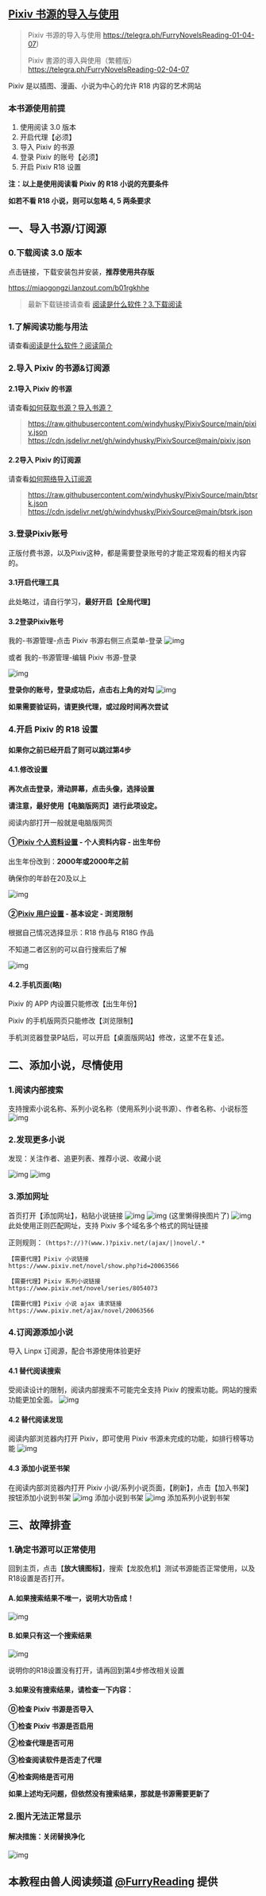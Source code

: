 ## [Pixiv 书源的导入与使用](https://telegra.ph/FurryNovelsReading-01-04-07)

> Pixiv 书源的导入与使用
> https://telegra.ph/FurryNovelsReading-01-04-07)
>
> Pixiv 書源的導入與使用（繁體版）
> https://telegra.ph/FurryNovelsReading-02-04-07

Pixiv 是以插图、漫画、小说为中心的允许 R18 内容的艺术网站

### 本书源使用前提

1. 使用阅读 3.0 版本
2. 开启代理【必须】
3. 导入 Pixiv 的书源
4. 登录 Pixiv 的账号【必须】
5. 开启 Pixiv R18 设置

**注：以上是使用阅读看 Pixiv 的 R18 小说的充要条件**

**如若不看 R18 小说，则可以忽略 4, 5 两条要求**

## 一、导入书源/订阅源

### 0.下载阅读 3.0 版本
点击链接，下载安装包并安装，**推荐使用共存版**

https://miaogongzi.lanzout.com/b01rgkhhe
> 最新下载链接请查看 [阅读是什么软件？3.下载阅读](./ReadMe.md#3.下载阅读)


### 1.了解阅读功能与用法

请查看[阅读是什么软件？阅读简介](./ReadMe.md)

### 2.导入 Pixiv 的书源&订阅源

#### 2.1导入 Pixiv 的书源

请查看[如何获取书源？导入书源？](./Import.md)

> https://raw.githubusercontent.com/windyhusky/PixivSource/main/pixiv.json
> https://cdn.jsdelivr.net/gh/windyhusky/PixivSource@main/pixiv.json

#### 2.2导入 Pixiv 的订阅源

请查看[如何网络导入订阅源](./Import2.md)

> https://raw.githubusercontent.com/windyhusky/PixivSource/main/btsrk.json
> https://cdn.jsdelivr.net/gh/windyhusky/PixivSource@main/btsrk.json

### 3.登录Pixiv账号

正版付费书源，以及Pixiv这种，都是需要登录账号的才能正常观看的相关内容的。

#### 3.1开启代理工具

此处略过，请自行学习，**最好开启【全局代理】**

#### 3.2登录Pixiv账号

我的-书源管理-点击 Pixiv 书源右侧三点菜单-登录
![img](./pic/PixivLoginIn.png)

或者 我的-书源管理-编辑 Pixiv 书源-登录

![img](https://telegra.ph/file/238b6ef145e4098c616f3.png)

**登录你的账号，登录成功后，点击右上角的对勾**
![img](https://telegra.ph/file/477498dc3c3cf229981d0.png)

**如果需要验证码，请更换代理，或过段时间再次尝试**

### 4.开启 Pixiv 的 R18 设置

#### 如果你之前已经开启了则可以跳过第4步

#### 4.1.修改设置

**再次点击登录，滑动屏幕，点击头像，选择设置**

**请注意，最好使用【电脑版网页】进行此项设定。**

阅读内部打开一般就是电脑版网页

#### ①[Pixiv 个人资料设置](https://www.pixiv.net/setting_profile.php) - 个人资料内容 - 出生年份

出生年份改到：**2000年或2000年之前**

确保你的年龄在20及以上

![img](https://telegra.ph/file/6166e2509c3dac50e8f31.png)

#### ②[Pixiv 用户设置](https://www.pixiv.net/setting_user.php) - 基本设定 - 浏览限制

根据自己情况选择显示：R18 作品与 R18G 作品

不知道二者区别的可以自行搜索后了解

![img](https://telegra.ph/file/1c662b6c7f9f60c801c07.png)

#### 4.2.手机页面(略)

Pixiv 的 APP 内设置只能修改【出生年份】

Pixiv 的手机版网页只能修改【浏览限制】

手机浏览器登录P站后，可以开启【桌面版网站】修改，这里不在复述。

## 二、添加小说，尽情使用

### 1.阅读内部搜索

支持搜索小说名称、系列小说名称（使用系列小说书源）、作者名称、小说标签
![img](./pic/SearchViaLegado.png)

### 2.发现更多小说

发现：关注作者、追更列表、推荐小说、收藏小说

![img](./pic/DiscoverPixiv.jpg)
![img](./pic/DiscoverPixivFallowingAuthor.png)

### 3.添加网址

首页打开【添加网址】，粘贴小说链接
![img](./pic/AddBookViaUrl1.png)
![img](./pic/AddBookViaUrl2.png)
(这里懒得换图片了)
![img](./pic/AddBookViaUrl3.png)
此处使用正则匹配网址，支持 Pixiv 多个域名多个格式的网址链接

正则规则：
`(https?://)?(www.)?pixiv.net/(ajax/|)novel/.*`

```
【需要代理】Pixiv 小说链接
https://www.pixiv.net/novel/show.php?id=20063566

【需要代理】Pixiv 系列小说链接
https://www.pixiv.net/novel/series/8054073

【需要代理】Pixiv 小说 ajax 请求链接
https://www.pixiv.net/ajax/novel/20063566
```

### 4.订阅源添加小说

导入 Linpx 订阅源，配合书源使用体验更好

#### 4.1 替代阅读搜索

受阅读设计的限制，阅读内部搜索不可能完全支持 Pixiv 的搜索功能。网站的搜索功能更加全面。
![img](./pic/SearchViaPixiv.png)

#### 4.2 替代阅读发现

阅读内部浏览器内打开 Pixiv，即可使用 Pixiv 书源未完成的功能，如排行榜等功能
![img](./pic/PixivNovelRanking.png)

#### 4.3 添加小说至书架

在阅读内部浏览器内打开 Pixiv 小说/系列小说页面，【刷新】，点击【加入书架】按钮添加小说到书架
![img](./pic/AddBookViaPixiv1.png)
添加小说到书架
![img](./pic/AddBookViaPixiv2.png)
添加系列小说到书架

## 三、故障排查

### 1.确定书源可以正常使用

回到主页，点击【**放大镜图标】**，搜索【龙胶危机】测试书源能否正常使用，以及R18设置是否打开。

#### A.如果搜索结果不唯一，说明大功告成！

![img](https://telegra.ph/file/7a33b98d43b378f0ab59f.png)

#### B.如果只有这一个搜索结果

![img](https://telegra.ph/file/af038f28cb1c88b43912f.png)

说明你的R18设置没有打开，请再回到第4步修改相关设置

#### 3.如果没有搜索结果，请检查一下内容：

**⓪检查 Pixiv 书源是否导入**

**①检查 Pixiv 书源是否启用**

**②检查代理是否可用**

**③检查阅读软件是否走了代理**

**④检查网络是否可用**

**如果上述均无问题，但依然没有搜索结果，那就是书源需要更新了**

### 2.图片无法正常显示

#### 解决措施：关闭替换净化

![img](./pic/ReplaceTurnOff.png)

## 本教程由兽人阅读频道 [@FurryReading](https://t.me/FurryReading) 提供
